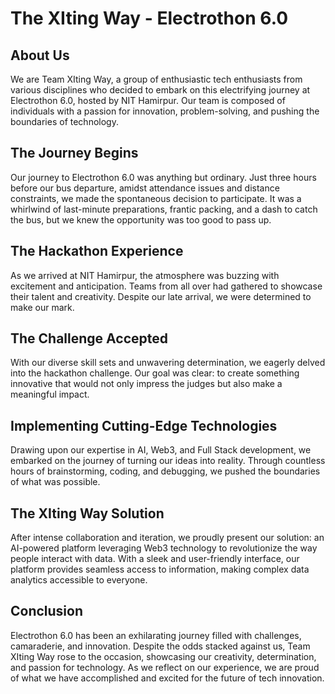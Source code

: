 # The XIting Way - Electrothon 6.0

## About Us

We are Team XIting Way, a group of enthusiastic tech enthusiasts from various disciplines who decided to embark on this electrifying journey at Electrothon 6.0, hosted by NIT Hamirpur. Our team is composed of individuals with a passion for innovation, problem-solving, and pushing the boundaries of technology.

## The Journey Begins

Our journey to Electrothon 6.0 was anything but ordinary. Just three hours before our bus departure, amidst attendance issues and distance constraints, we made the spontaneous decision to participate. It was a whirlwind of last-minute preparations, frantic packing, and a dash to catch the bus, but we knew the opportunity was too good to pass up.

## The Hackathon Experience

As we arrived at NIT Hamirpur, the atmosphere was buzzing with excitement and anticipation. Teams from all over had gathered to showcase their talent and creativity. Despite our late arrival, we were determined to make our mark.

## The Challenge Accepted

With our diverse skill sets and unwavering determination, we eagerly delved into the hackathon challenge. Our goal was clear: to create something innovative that would not only impress the judges but also make a meaningful impact.

## Implementing Cutting-Edge Technologies

Drawing upon our expertise in AI, Web3, and Full Stack development, we embarked on the journey of turning our ideas into reality. Through countless hours of brainstorming, coding, and debugging, we pushed the boundaries of what was possible.

## The XIting Way Solution

After intense collaboration and iteration, we proudly present our solution: an AI-powered platform leveraging Web3 technology to revolutionize the way people interact with data. With a sleek and user-friendly interface, our platform provides seamless access to information, making complex data analytics accessible to everyone.

## Conclusion

Electrothon 6.0 has been an exhilarating journey filled with challenges, camaraderie, and innovation. Despite the odds stacked against us, Team XIting Way rose to the occasion, showcasing our creativity, determination, and passion for technology. As we reflect on our experience, we are proud of what we have accomplished and excited for the future of tech innovation.